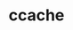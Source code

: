 ---
title: "ccache"
layout: cache
categories: [package, develop-2025-03-30]
meta: {"compilers": ["apple-clang@16.0.0", "gcc@10.5.0", "gcc@13.3.0"], "num_specs": 3, "num_specs_by_stack": {"developer-tools-aarch64-linux-gnu": 1, "developer-tools-darwin": 1, "developer-tools-x86_64_v3-linux-gnu": 1, "root": 3}, "oss": ["centos7", "rhel8", "sequoia"], "platforms": ["darwin", "linux"], "stacks": ["developer-tools-aarch64-linux-gnu", "developer-tools-darwin", "developer-tools-x86_64_v3-linux-gnu", "root"], "targets": ["aarch64", "x86_64_v3"], "versions": ["4.10.2"]}
spec_details: [{"compiler": "apple-clang@16.0.0", "hash": "epakimuf26yxky7oxddbbxzukwsu35g6", "os": "sequoia", "platform": "darwin", "size": "-", "stacks": ["developer-tools-darwin", "root"], "target": "aarch64", "variants": ["build_system=cmake", "build_type=Release", "generator=make", "~ipo", "+redis"], "versions": ["4.10.2"]}, {"compiler": "gcc@13.3.0", "hash": "fofja67ig6r6x4glf32exyjwdhomfz4a", "os": "rhel8", "platform": "linux", "size": "-", "stacks": ["developer-tools-aarch64-linux-gnu", "root"], "target": "aarch64", "variants": ["build_system=cmake", "build_type=Release", "generator=make", "~ipo", "+redis"], "versions": ["4.10.2"]}, {"compiler": "gcc@10.5.0", "hash": "kjlfc5mo6ceckb4gtf5mefgjfmp4ikmq", "os": "centos7", "platform": "linux", "size": "-", "stacks": ["developer-tools-x86_64_v3-linux-gnu", "root"], "target": "x86_64_v3", "variants": ["build_system=cmake", "build_type=Release", "generator=make", "~ipo", "+redis"], "versions": ["4.10.2"]}]
---